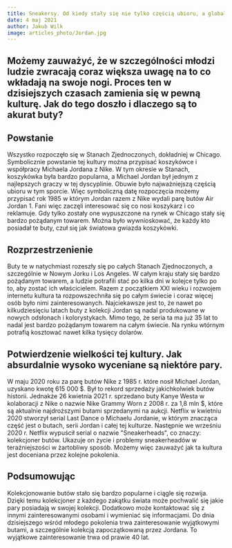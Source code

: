 ```yaml
---
title: Sneakersy. Od kiedy stały się nie tylko częścią ubioru, a globalną kulturą?
date: 4 maj 2021
author: Jakub Wilk
image: articles_photo/Jordan.jpg
---
```



## Możemy zauważyć, że w szczególności młodzi ludzie zwracają coraz większa uwagę na to co wkładają na swoje nogi. Proces ten w dzisiejszych czasach zamienia się w pewną kulturę. Jak do tego doszło i dlaczego są to akurat buty?


## Powstanie

Wszystko rozpoczęło się w Stanach Zjednoczonych, dokładniej w Chicago. Symbolicznie powstanie tej kultury można przypisać koszykówce i współpracy Michaela Jordana z Nike. W tym okresie w Stanach, koszykówka była bardzo popularna, a Michael Jordan był jednym z najlepszych graczy w tej dyscyplinie. Obuwie było najważniejszą częścią ubioru w tym sporcie. Więc symboliczną datę rozpoczęcia możemy przypisać rok 1985 w którym Jordan razem z Nike wydali parę butów Air Jordan 1. Fani więc zaczęli interesować się co nosi koszykarz i co reklamuje. Gdy tylko zostały one wypuszczone na rynek w Chicago stały się bardzo pożądanym towarem.
Można było wywnioskować, że każdy kto posiadał te buty, czuł się jak światowa gwiazda koszykówki.


## Rozprzestrzenienie

Buty te w natychmiast rozeszły się po całych Stanach Zjednoczonych, a szczególnie w Nowym Jorku i Los Angeles. W całym kraju stały się bardzo pożądanym towarem,  a ludzie potrafili stać po kilka dni w kolejce tylko po to, aby zostać ich właścicielem.
Razem z początkiem XXI wieku i rozwojem internetu kultura ta rozpowszechniła się po całym świecie i coraz więcej osób było nimi zainteresowanych. Najciekawsze jest to, że nawet po kilkudziesięciu latach buty z kolekcji Jordan są nadal produkowane w nowych odsłonach i kolorystykach. Mimo tego, że seria ta ma już 35 lat to nadal jest bardzo pożądanym towarem na całym świecie. Na rynku wtórnym potrafią kosztować nawet kilka tysięcy dolarów.



## Potwierdzenie wielkości tej kultury. Jak absurdalnie wysoko wyceniane są niektóre pary.

W maju 2020 roku za parę butów Nike z 1985 r. które nosił Michael Jordan, uzyskano kwotę 615 000 $. Był to rekord sprzedaży jakichkolwiek butów historii.
Jednakże 26 kwietnia 2021 r. sprzedano buty Kanye Westa w kolaboracji z Nike o nazwie Nike Grammy Worn z 2008 r. za 1,8 mln $, które są aktualnie najdroższymi butami sprzedanymi na aukcji.
Netflix w kwietniu 2020 stworzył serial Last Dance o Michaelu Jordanie, w którym znacząca część jest o butach, serii Jordan i całej tej kulturze.
Następnie we wrześniu 2020 r. Netflix wypuścił serial o nazwie "Sneakerheads", co znaczy: kolekcjoner butów. Ukazuje on życie i problemy sneakerheadów w teraźniejszości w żartobliwy sposób. 
Możemy więc zauważyć jak ta kultura jest doceniana przez kolejne pokolenia. 



## Podsumowując

Kolekcjonowanie butów stało się bardzo popularne i ciągle się rozwija.  Dzięki temu kolekcjoner z każdego zakątku świata może pochwalić się jakie pary posiadają w swojej kolekcji. Dodatkowo może kontaktować się z innymi zainteresowanymi osobami i wymieniać się informacjami. 
Do dnia dzisiejszego wśród młodego pokolenia trwa zainteresowanie wyjątkowymi butami, a szczególnie kolekcją zapoczątkowaną przez Jordana. To wyjątkowe zainteresowanie trwa od prawie 40 lat.

